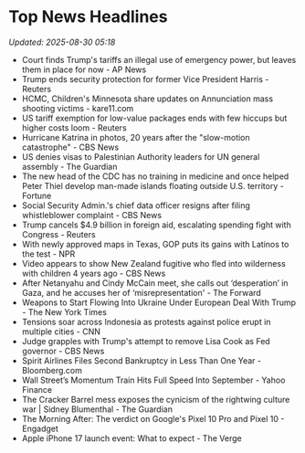 # Top News Headlines

_Updated: 2025-08-30 05:18_

- Court finds Trump's tariffs an illegal use of emergency power, but leaves them in place for now - AP News
- Trump ends security protection for former Vice President Harris - Reuters
- HCMC, Children's Minnesota share updates on Annunciation mass shooting victims - kare11.com
- US tariff exemption for low-value packages ends with few hiccups but higher costs loom - Reuters
- Hurricane Katrina in photos, 20 years after the "slow-motion catastrophe" - CBS News
- US denies visas to Palestinian Authority leaders for UN general assembly - The Guardian
- The new head of the CDC has no training in medicine and once helped Peter Thiel develop man-made islands floating outside U.S. territory - Fortune
- Social Security Admin.'s chief data officer resigns after filing whistleblower complaint - CBS News
- Trump cancels $4.9 billion in foreign aid, escalating spending fight with Congress - Reuters
- With newly approved maps in Texas, GOP puts its gains with Latinos to the test - NPR
- Video appears to show New Zealand fugitive who fled into wilderness with children 4 years ago - CBS News
- After Netanyahu and Cindy McCain meet, she calls out ‘desperation’ in Gaza, and he accuses her of ‘misrepresentation' - The Forward
- Weapons to Start Flowing Into Ukraine Under European Deal With Trump - The New York Times
- Tensions soar across Indonesia as protests against police erupt in multiple cities - CNN
- Judge grapples with Trump's attempt to remove Lisa Cook as Fed governor - CBS News
- Spirit Airlines Files Second Bankruptcy in Less Than One Year - Bloomberg.com
- Wall Street’s Momentum Train Hits Full Speed Into September - Yahoo Finance
- The Cracker Barrel mess exposes the cynicism of the rightwing culture war | Sidney Blumenthal - The Guardian
- The Morning After: The verdict on Google's Pixel 10 Pro and Pixel 10 - Engadget
- Apple iPhone 17 launch event: What to expect - The Verge